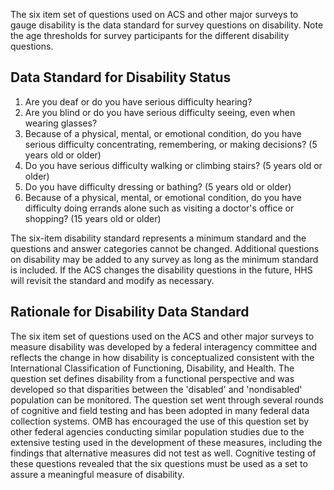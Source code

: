 The six item set of questions used on ACS and other major surveys to gauge disability is the data standard for survey questions on disability. Note the age thresholds for survey participants for the different disability questions.
        
## Data Standard for Disability Status
        
1. Are you deaf or do you have serious difficulty hearing?
2. Are you blind or do you have serious difficulty seeing, even when wearing glasses? 
3. Because of a physical, mental, or emotional condition, do you have serious difficulty concentrating, remembering, or making decisions? (5 years old or older)
4. Do you have serious difficulty walking or climbing stairs? (5 years old or older)
5. Do you have difficulty dressing or bathing? (5 years old or older)
6. Because of a physical, mental, or emotional condition, do you have difficulty doing errands alone such as visiting a doctor's office or shopping? (15 years old or older)
        
The six-item disability standard represents a minimum standard and the questions and answer categories cannot be changed. Additional questions on disability may be added to any survey as long as the minimum standard is included. If the ACS changes the disability questions in the future, HHS will revisit the standard and modify as necessary.
        
## Rationale for Disability Data Standard
        
The six item set of questions used on the ACS and other major surveys to measure disability was developed by a federal interagency committee and reflects the change in how disability is conceptualized consistent with the International Classification of Functioning, Disability, and Health. The question set defines disability from a functional perspective and was developed so that disparities between the 'disabled' and 'nondisabled' population can be monitored. The question set went through several rounds of cognitive and field testing and has been adopted in many federal data collection systems. OMB has encouraged the use of this question set by other federal agencies conducting similar population studies due to the extensive testing used in the development of these measures, including the findings that alternative measures did not test as well. Cognitive testing of these questions revealed that the six questions must be used as a set to assure a meaningful measure of disability.